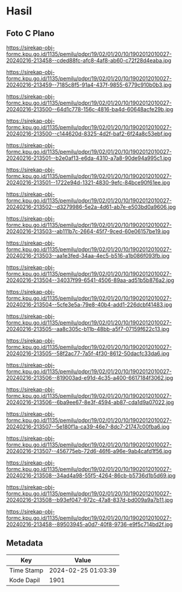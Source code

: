 # Hasil

## Foto C Plano

https://sirekap-obj-formc.kpu.go.id/1135/pemilu/pdpr/19/02/01/20/10/1902012010027-20240216-213458--cded88fc-afc8-4af8-ab60-c72f28d4eaba.jpg

https://sirekap-obj-formc.kpu.go.id/1135/pemilu/pdpr/19/02/01/20/10/1902012010027-20240216-213459--7185c8f5-91a4-437f-9855-6779c910b0b3.jpg

https://sirekap-obj-formc.kpu.go.id/1135/pemilu/pdpr/19/02/01/20/10/1902012010027-20240216-213500--64d1c778-156c-4816-ba4d-60648acfe29b.jpg

https://sirekap-obj-formc.kpu.go.id/1135/pemilu/pdpr/19/02/01/20/10/1902012010027-20240216-213500--c144620d-8325-4d2f-baf2-6f24a8c53ebf.jpg

https://sirekap-obj-formc.kpu.go.id/1135/pemilu/pdpr/19/02/01/20/10/1902012010027-20240216-213501--b2e0af13-e6da-4310-a7a8-90de94a995c1.jpg

https://sirekap-obj-formc.kpu.go.id/1135/pemilu/pdpr/19/02/01/20/10/1902012010027-20240216-213501--1722e94d-1321-4830-9efc-84bce90f61ee.jpg

https://sirekap-obj-formc.kpu.go.id/1135/pemilu/pdpr/19/02/01/20/10/1902012010027-20240216-213502--d3279986-5e2a-4d61-ab7e-e503bd0a9606.jpg

https://sirekap-obj-formc.kpu.go.id/1135/pemilu/pdpr/19/02/01/20/10/1902012010027-20240216-213503--ab111b7c-2664-45f7-9ced-60e06157be19.jpg

https://sirekap-obj-formc.kpu.go.id/1135/pemilu/pdpr/19/02/01/20/10/1902012010027-20240216-213503--aa1e3fed-34aa-4ec5-b516-a1b086f093fb.jpg

https://sirekap-obj-formc.kpu.go.id/1135/pemilu/pdpr/19/02/01/20/10/1902012010027-20240216-213504--34037f99-6541-4506-89aa-ad51b5b876a2.jpg

https://sirekap-obj-formc.kpu.go.id/1135/pemilu/pdpr/19/02/01/20/10/1902012010027-20240216-213504--5cfe3e5a-79e8-40b4-add1-226dcbf41483.jpg

https://sirekap-obj-formc.kpu.go.id/1135/pemilu/pdpr/19/02/01/20/10/1902012010027-20240216-213505--aa8c305c-b11b-48bb-a5f7-07159f622c13.jpg

https://sirekap-obj-formc.kpu.go.id/1135/pemilu/pdpr/19/02/01/20/10/1902012010027-20240216-213505--58f2ac77-7a5f-4f30-8612-50dacfc33da6.jpg

https://sirekap-obj-formc.kpu.go.id/1135/pemilu/pdpr/19/02/01/20/10/1902012010027-20240216-213506--819003ad-e91d-4c35-a400-6617184f3062.jpg

https://sirekap-obj-formc.kpu.go.id/1135/pemilu/pdpr/19/02/01/20/10/1902012010027-20240216-213506--6ba9ee67-8e3f-4594-ab87-cda1d9a07022.jpg

https://sirekap-obj-formc.kpu.go.id/1135/pemilu/pdpr/19/02/01/20/10/1902012010027-20240216-213507--5e180f1a-ca39-46e7-8dc7-21747c00fba6.jpg

https://sirekap-obj-formc.kpu.go.id/1135/pemilu/pdpr/19/02/01/20/10/1902012010027-20240216-213507--456775eb-72d6-46f6-a96e-9ab4cafd1f56.jpg

https://sirekap-obj-formc.kpu.go.id/1135/pemilu/pdpr/19/02/01/20/10/1902012010027-20240216-213508--34ad4a98-55f5-4264-86cb-b5736d1b5d69.jpg

https://sirekap-obj-formc.kpu.go.id/1135/pemilu/pdpr/19/02/01/20/10/1902012010027-20240216-213508--b93ef047-972c-47a8-837d-bd009a9a7b11.jpg

https://sirekap-obj-formc.kpu.go.id/1135/pemilu/pdpr/19/02/01/20/10/1902012010027-20240216-213458--89503945-a0d7-40f8-9736-e9f5c714bd2f.jpg


## Metadata

| Key        | Value               |
| ---------- | ------------------- |
| Time Stamp | 2024-02-25 01:03:39 |
| Kode Dapil | 1901                |



